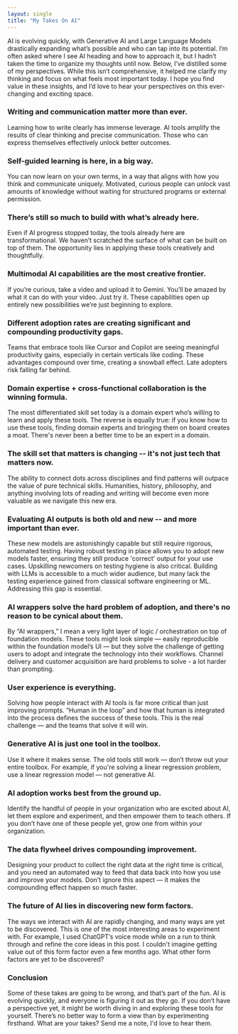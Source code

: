 ```yaml
---
layout: single
title: "My Takes On AI"
---
```

AI is evolving quickly, with Generative AI and Large Language Models drastically expanding what’s possible and who can tap into its potential. I’m often asked where I see AI heading and how to approach it, but I hadn’t taken the time to organize my thoughts until now. Below, I’ve distilled some of my perspectives. While this isn’t comprehensive, it helped me clarify my thinking and focus on what feels most important today. I hope you find value in these insights, and I’d love to hear your perspectives on this ever-changing and exciting space.

### Writing and communication matter more than ever.
Learning how to write clearly has immense leverage. AI tools amplify the results of clear thinking and precise communication. Those who can express themselves effectively unlock better outcomes.

### Self-guided learning is here, in a big way.
You can now learn on your own terms, in a way that aligns with how you think and communicate uniquely. Motivated, curious people can unlock vast amounts of knowledge without waiting for structured programs or external permission.

### There’s still so much to build with what’s already here.
Even if AI progress stopped today, the tools already here are transformational. We haven’t scratched the surface of what can be built on top of them. The opportunity lies in applying these tools creatively and thoughtfully.

### Multimodal AI capabilities are the most creative frontier.
If you’re curious, take a video and upload it to Gemini. You’ll be amazed by what it can do with your video. Just try it. These capabilities open up entirely new possibilities we’re just beginning to explore.

### Different adoption rates are creating significant and compounding productivity gaps.
Teams that embrace tools like Cursor and Copilot are seeing meaningful productivity gains, especially in certain verticals like coding. These advantages compound over time, creating a snowball effect. Late adopters risk falling far behind.

### Domain expertise + cross-functional collaboration is the winning formula.
The most differentiated skill set today is a domain expert who’s willing to learn and apply these tools. The reverse is equally true: if you know how to use these tools, finding domain experts and bringing them on board creates a moat. There's never been a better time to be an expert in a domain.

### The skill set that matters is changing -- it's not just tech that matters now.
The ability to connect dots across disciplines and find patterns will outpace the value of pure technical skills. Humanities, history, philosophy, and anything involving lots of reading and writing will become even more valuable as we navigate this new era.

### Evaluating AI outputs is both old and new -- and more important than ever.
These new models are astonishingly capable but still require rigorous, automated testing. Having robust testing in place allows you to adopt new models faster, ensuring they still produce 'correct' output for your use cases. Upskilling newcomers on testing hygiene is also critical. Building with LLMs is accessible to a much wider audience, but many lack the testing experience gained from classical software engineering or ML. Addressing this gap is essential.

### AI wrappers solve the hard problem of adoption, and there's no reason to be cynical about them.
By “AI wrappers,” I mean a very light layer of logic / orchestration on top of foundation models. These tools might look simple — easily reproducible within the foundation model’s UI — but they solve the challenge of getting users to adopt and integrate the technology into their workflows. Channel delivery and customer acquisition are hard problems to solve - a lot harder than prompting.

### User experience is everything.
Solving how people interact with AI tools is far more critical than just improving prompts. “Human in the loop” and how that human is integrated into the process defines the success of these tools. This is the real challenge — and the teams that solve it will win.

### Generative AI is just one tool in the toolbox.
Use it where it makes sense. The old tools still work — don’t throw out your entire toolbox. For example, if you're solving a linear regression problem, use a linear regression model — not generative AI.

### AI adoption works best from the ground up.
Identify the handful of people in your organization who are excited about AI, let them explore and experiment, and then empower them to teach others. If you don’t have one of these people yet, grow one from within your organization.

### The data flywheel drives compounding improvement.
Designing your product to collect the right data at the right time is critical, and you need an automated way to feed that data back into how you use and improve your models. Don’t ignore this aspect — it makes the compounding effect happen so much faster.

### The future of AI lies in discovering new form factors.
The ways we interact with AI are rapidly changing, and many ways are yet to be discovered. This is one of the most interesting areas to experiment with. For example, I used ChatGPT’s voice mode while on a run to think through and refine the core ideas in this post. I couldn't imagine getting value out of this form factor even a few months ago. What other form factors are yet to be discovered?

### Conclusion
Some of these takes are going to be wrong, and that’s part of the fun. AI is evolving quickly, and everyone is figuring it out as they go. If you don’t have a perspective yet, it might be worth diving in and exploring these tools for yourself. There’s no better way to form a view than by experimenting firsthand. What are your takes? Send me a note, I'd love to hear them.